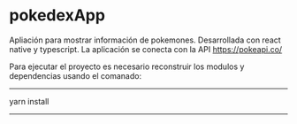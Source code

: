 # pokedexApp
Apliación para mostrar información de pokemones. Desarrollada con react native y typescript.
La aplicación se conecta con la API https://pokeapi.co/

Para ejecutar el proyecto es necesario reconstruir los modulos y dependencias usando el comanado:

***********
yarn install
***********

